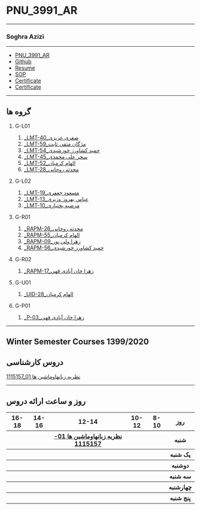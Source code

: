 # PNU_3991_AR
----------
###  Soghra Azizi

---
- [PNU_3991_AR](https://github.com/talaazizi/PNU_3991_AR)
- [Github](https://github.com/talaazizi)
- [Resume](https://talaazizi.github.io/talaazizi/)
- [SOP](https://talaazizi.github.io/SOP/)
- [Certificate](https://www.sololearn.com/Certificate/1024-20273041/pdf/)
- [Certificate](java.jpg)
-------------------


## گروه ها

1. G-L01

   1. [_LMT-40_صغری عزیزی](https://github.com/AliRazavi-edu/PNU_3991/tree/master/_BSc/Theory-of-Languages-and-Machines/_1115157_01/40_%D8%B5%D8%BA%D8%B1%D9%8A%20%D8%B9%D8%B2%D9%8A%D8%B2%D9%8A)
   2. [_LMT-59_مژگان متقی ثابت](https://github.com/AliRazavi-edu/PNU_3991/tree/master/_BSc/Theory-of-Languages-and-Machines/_1115157_01/59_%D9%85%DA%98%DA%AF%D8%A7%D9%86%20%D9%85%D8%AA%D9%82%D9%8A%20%D8%AB%D8%A7%D8%A8%D8%AA)
   3. [_LMT-54_حمید کشاورز خورشیدی](https://github.com/AliRazavi-edu/PNU_3991/tree/master/_BSc/Theory-of-Languages-and-Machines/_1115157_01/54_%D8%AD%D9%85%D9%8A%D8%AF%20%D9%83%D8%B4%D8%A7%D9%88%D8%B1%D8%B2%20%D8%AE%D9%88%D8%B1%D8%B4%D9%8A%D8%AF%D9%8A)
   4. [_LMT-45_سحر علی محمدی](https://github.com/AliRazavi-edu/PNU_3991/tree/master/_BSc/Theory-of-Languages-and-Machines/_1115157_01/45_%D8%B3%D8%AD%D8%B1%20%D8%B9%D9%84%D9%8A%20%D9%85%D8%AD%D9%85%D8%AF%D9%8A)
   5. [_LMT-52_الهام کرمیان](https://github.com/AliRazavi-edu/PNU_3991/tree/master/_BSc/Theory-of-Languages-and-Machines/_1115157_01/52_%D8%A7%D9%84%D9%87%D8%A7%D9%85%20%D9%83%D8%B1%D9%85%D9%8A%D8%A7%D9%86)
   6. [_LMT-28_محدثه روحانی](https://github.com/AliRazavi-edu/PNU_3991/tree/master/_BSc/Theory-of-Languages-and-Machines/_1115157_01/28_%D9%85%D8%AD%D8%AF%D8%AB%D9%87%20%D8%B1%D9%88%D8%AD%D8%A7%D9%86%D9%8A)

1. G-L02

   1. [_LMT-19_مسعود جعفری](https://github.com/AliRazavi-edu/PNU_3991/tree/master/_BSc/Theory-of-Languages-and-Machines/_1115157_02/19_%D9%85%D8%B3%D8%B9%D9%88%D8%AF%20%D8%AC%D8%B9%D9%81%D8%B1%20%D9%8A)
   2. [_LMT-13_عباس بهروز وزیری](https://github.com/AliRazavi-edu/PNU_3991/tree/master/_BSc/Theory-of-Languages-and-Machines/_1115157_02/13_%D8%B9%D8%A8%D8%A7%D8%B3%20%D8%A8%D9%87%D8%B1%D9%88%D8%B2%D9%88%D8%B2%D9%8A%D8%B1%D9%8A)
   3. [_LMT-10_مرضیه بختیاری](https://github.com/AliRazavi-edu/PNU_3991/tree/master/_BSc/Theory-of-Languages-and-Machines/_1115157_02/10_%D9%85%D8%B1%D8%B6%D9%8A%D9%87%20%D8%A8%D8%AE%D8%AA%D9%8A%D8%A7%D8%B1%D9%8A)
   
2. G-R01
   
   1. [_RAPM-26_محدثه روحانی](https://github.com/AliRazavi-edu/PNU_3991/tree/master/_BSc/ResearchAndPresentationMethods/1322010_01/26_%D9%85%D8%AD%D8%AF%D8%AB%D9%87%20%D8%B1%D9%88%D8%AD%D8%A7%D9%86%D9%8A)
   2. [_RAPM-55_الهام کرمیان](https://github.com/AliRazavi-edu/PNU_3991/tree/master/_BSc/ResearchAndPresentationMethods/1322010_01/55_%D8%A7%D9%84%D9%87%D8%A7%D9%85%20%D9%83%D8%B1%D9%85%D9%8A%D8%A7%D9%86)
   3. [_RAPM-09_زهرا ولی پور](https://github.com/AliRazavi-edu/PNU_3991/tree/master/_BSc/ResearchAndPresentationMethods/1115133_01/09_%D8%B2%D9%87%D8%B1%D8%A7%20%D9%88%D9%84%D9%8A%20%D9%BE%D9%88%D8%B1)
   4. [_RAPM-56_حمید کشاورز خورشیدی](https://github.com/AliRazavi-edu/PNU_3991/tree/master/_BSc/ResearchAndPresentationMethods/1322010_01/56_%D8%AD%D9%85%D9%8A%D8%AF%20%D9%83%D8%B4%D8%A7%D9%88%D8%B1%D8%B2%20%D8%AE%D9%88%D8%B1%D8%B4%D9%8A%D8%AF%D9%8A)
   
2. G-R02

   1. [_RAPM-17_زهرا خان آبادی قهی](https://github.com/AliRazavi-edu/PNU_3991/tree/master/_BSc/ResearchAndPresentationMethods/1322010_02/17_%D8%B2%D9%87%D8%B1%D8%A7%20%D8%AE%D8%A7%D9%86%20%D8%A2%D8%A8%D8%A7%D8%AF%D9%8A%20%D9%82%D9%87%D9%8A)
   
3. G-U01

   1. [_UID-28_الهام کرمیان](https://github.com/AliRazavi-edu/PNU_3991/tree/master/_BSc/UserInterfaceDesgin/28_%D8%A7%D9%84%D9%87%D8%A7%D9%85%20%D9%83%D8%B1%D9%85%D9%8A%D8%A7%D9%86)
   
4. G-P01

   1. [_P-03_زهرا خان آبادی قهی](https://github.com/AliRazavi-edu/PNU_3991/tree/master/_BSc/Project/1322035_01/03_%D8%B2%D9%87%D8%B1%D8%A7%20%D8%AE%D8%A7%D9%86%20%D8%A2%D8%A8%D8%A7%D8%AF%D9%8A%20%D9%82%D9%87%D9%8A)
   
-----------------


## Winter Semester Courses 1399/2020

## دروس کارشناسی

[1115157_01 نظريه زبانهاوماشين ها](https://github.com/AliRazavi-edu/PNU_3991/tree/master/_BSc/Theory-of-Languages-and-Machines)

-----------------
## روز و ساعت ارائه دروس

<table style="width:100%">
  <tr>
    <th >16-18</th>
    <th >14-16</th>
    <th >12-14</th>
    <th>10-12</th>
    <th>8-10</th>
    <th>روز</th>
   </tr>
  <tr>
    <th ></th>
    <th ><a </a></th>
    <th ><a href="https://github.com/AliRazavi-edu/PNU_3991/tree/master/_BSc/Theory-of-Languages-and-Machines" >نظريه زبانهاوماشين ها 01-1115157</a></th>
    <th></th>
    <th></th>
    <th>شنبه</th>
  </tr>
   <tr>
    <th ></th>
    <th ></th>
    <th></th>
    <th></th>
    <th ></th>
    <th>یک شنبه</th>
  </tr>
   <tr>
     <th ><a </a> </th>
     <th ><a </a></th>
     <th><a </a></th>
     <th><a </a></th>
    <th ></th>   
    <th>دوشنبه</th>
  </tr>
   <tr>
    <th ></th>
    <th ></th>
    <th></th>
    <th></th>
    <th ></th>
    <th>سه شنبه</th>
  </tr>
   <tr>
    <th ></th>
    <th ></th>
    <th></th>
    <th></th>
     <th ><a </a></th>
    <th>چهارشنبه</th>
  </tr>
   <tr>
    <th ></th>
     <th ><a  </a></th>
     <th ><a </a></th>
     <th><a  </a></th>
    <th><a </a></th>
    <th>پنج شنبه</th>
  </tr>
</table>

